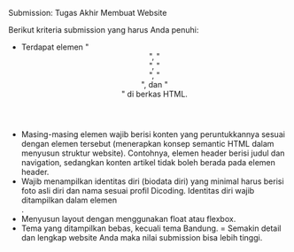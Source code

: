 Submission: Tugas Akhir Membuat Website

Berikut kriteria submission yang harus Anda penuhi:

- Terdapat elemen "<header>", "<footer>", "<main>", "<article>", dan "<aside>" di berkas HTML.
- Masing-masing elemen wajib berisi konten yang peruntukkannya sesuai dengan elemen tersebut (menerapkan konsep semantic HTML dalam menyusun struktur website).
Contohnya, elemen header berisi judul dan navigation, sedangkan konten artikel tidak boleh berada pada elemen header.
- Wajib menampilkan identitas diri (biodata diri) yang minimal harus berisi foto asli diri dan nama sesuai profil Dicoding. Identitas diri wajib ditampilkan dalam elemen <aside>.
- Menyusun layout dengan menggunakan float atau flexbox.
- Tema yang ditampilkan bebas, kecuali tema Bandung.
= Semakin detail dan lengkap website Anda maka nilai submission bisa lebih tinggi.
